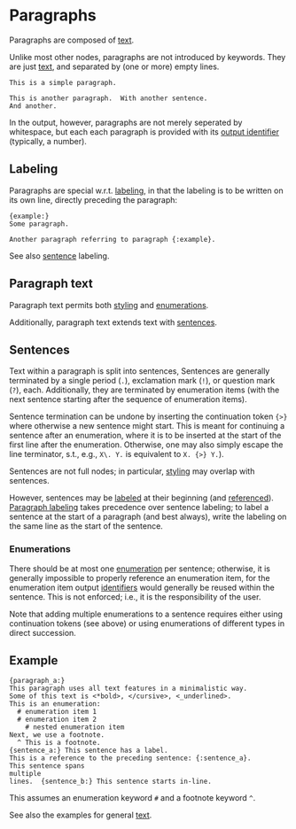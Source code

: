 # Paragraphs

Paragraphs are composed of [text](./text.md).

Unlike most other nodes, paragraphs are not introduced by keywords.  They are
just [text](./text.md), and separated by (one or more) empty lines.

```
This is a simple paragraph.

This is another paragraph.  With another sentence.
And another.
```

In the output, however, paragraphs are not merely seperated by whitespace, but
each each paragraph is provided with its
[output identifier](./general/identifier.md#output-identifiers)
(typically, a number).


## Labeling

Paragraphs are special w.r.t. [labeling](./general/label.md), in that the
labeling is to be written on its own line, directly preceding the paragraph:

```
{example:}
Some paragraph.

Another paragraph referring to paragraph {:example}.
```

See also [sentence](#sentences) labeling.


## Paragraph text

Paragraph text permits both [styling](./text.md#styling) and
[enumerations](./enumeration.md).

Additionally, paragraph text extends text with [sentences](#sentences).


## Sentences

Text within a paragraph is split into sentences,
Sentences are generally terminated by a single period (`.`), exclamation mark
(`!`), or question mark (`?`), each.
Additionally, they are terminated by enumeration items (with the next sentence
starting after the sequence of enumeration items).

Sentence termination can be undone by inserting the continuation token `{>}`
where otherwise a new sentence might start.
This is meant for continuing a sentence after an enumeration, where it is to
be inserted at the start of the first line after the enumeration.
Otherwise, one may also simply escape the line terminator,
s.t., e.g., `X\. Y.` is equivalent to `X. {>} Y.`).

Sentences are not full nodes; in particular, [styling](./text.md#styling) may
overlap with sentences.

However, sentences may be [labeled](./general/label.md) at their beginning
(and [referenced](./text.md#references)).
[Paragraph labeling](#labeling) takes precedence over sentence labeling; to
label a sentence at the start of a paragraph (and best always), write the
labeling on the same line as the start of the sentence.


### Enumerations

There should be at most one [enumeration](./enumeration.md) per sentence;
otherwise, it is generally impossible to properly reference an enumeration
item, for the enumeration item output [identifiers](./general/identifier.md)
would generally be reused within the sentence.
This is not enforced; i.e., it is the responsibility of the user.

Note that adding multiple enumerations to a sentence requires either using
continuation tokens (see above) or using enumerations of different types in
direct succession.


## Example

```
{paragraph_a:}
This paragraph uses all text features in a minimalistic way.
Some of this text is <*bold>, </cursive>, <_underlined>.
This is an enumeration:
  # enumeration item 1
  # enumeration item 2
    # nested enumeration item
Next, we use a footnote.
  ^ This is a footnote.
{sentence_a:} This sentence has a label.
This is a reference to the preceding sentence: {:sentence_a}.
This sentence spans
multiple
lines.  {sentence_b:} This sentence starts in-line.
```

This assumes an enumeration keyword `#` and a footnote keyword `^`.

See also the examples for general [text](./text.md).

